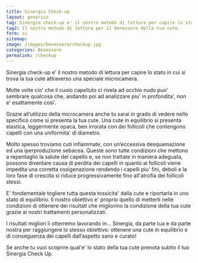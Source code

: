 ```yaml
---
title: Sinergia Check-up
layout: generico
tag: Sinergia check-up e' il nostro metodo di lettura per capire lo stato in cui si trova la tua cute attraverso una speciale microcamera.
tag2: Il nostro metodo di lettura per il benessere della tua cute.
form: si
sitemap:
image: /images/benessere/checkup.jpg
categories: Benessere
permalink: /checkup
---
```


Sinergia check-up e' il nostro metodo di lettura per capire lo stato in cui si trova la tua cute attraverso una speciale microcamera.

Molte volte cio' che il cuoio capelluto ci rivela ad occhio nudo puo' sembrare qualcosa che, andando poi ad analizzare piu' in profondita', non e' esattamente cosi'.

Grazie all’utilizzo della microcamera anche tu sarai in grado di vedere nello specifico come si presenta la tua cute.
Una cute in equilibrio si presenta elastica, leggermente opaca, ben irrorata con dei follicoli che contengono capelli con una uniformita' di diametro.

Molto spesso troviamo cuti infiammate, con un’eccessiva desquamazione ed una iperproduzione sebacea. Queste sono tutte condizioni che mettono a repentaglio la salute del capello e, se non trattate in maniera adeguata, possono diventare causa di perdita dei capelli in quanto ai follicoli viene impedita una corretta ossigenazione rendendo i capelli piu' fini, deboli e la loro fase di crescita si riduce progressivamente fino all'atrofia dei follicoli stessi.

E' fondamentale togliere tutta questa tossicita' dalla cute e riportarla in uno stato di equilibrio.
Il nostro obiettivo e' proprio quello di metterti nelle condizioni di ottenere dei risultati che migliorino la condizione della tua cute grazie ai nostri trattamenti personalizzati.

I risultati migliori li otterremo lavorando in... Sinergia, da parte tua e da parte nostra per raggiungere lo stesso obiettivo: ottenere una cute in equilibrio e di conseguenza dei capelli dall’aspetto sano e curato!

Se anche tu vuoi scoprire qual'e' lo stato della tua cute prenota subito il tuo Sinergia Check Up.

